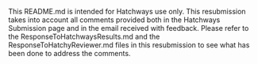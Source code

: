 This README.md is intended for Hatchways use only. This resubmission takes into account all comments provided both in the Hatchways Submission page and in the email received with feedback. Please refer to the ResponseToHatchwaysResults.md and the ResponseToHatchyReviewer.md files in this resubmission to see what has been done to address the comments.